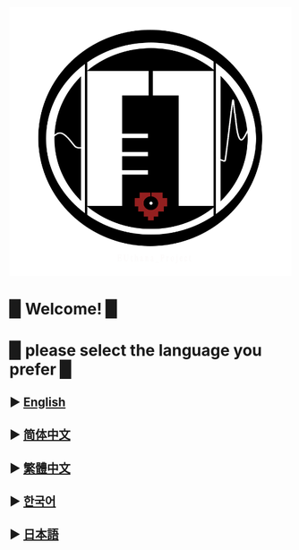 
![](image/EU2.png)



# ▉ Welcome! ▉  

# ▉ please select the language you prefer ▉  


## ▶ [English](https://bowlroll.net/file/198273)
## ▶ [简体中文](https://bowlroll.net/file/198273)
## ▶ [繁體中文](https://bowlroll.net/file/198273)
## ▶ [한국어](https://bowlroll.net/file/198273)
## ▶ [日本語](https://bowlroll.net/file/198273)
